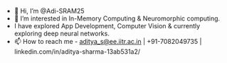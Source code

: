 - 👋 Hi, I’m @Adi-SRAM25
- 👀 I’m interested in In-Memory Computing & Neuromorphic computing.
- I have explored App Development, Computer Vision & currently exploring deep neural networks.
- 📫 How to reach me - aditya_s@ee.iitr.ac.in | +91-7082049735 | linkedin.com/in/aditya-sharma-13ab531a2/

<!---
Adi-SRAM25/Adi-SRAM25 is a ✨ special ✨ repository because its `README.md` (this file) appears on your GitHub profile.
You can click the Preview link to take a look at your changes.
--->
